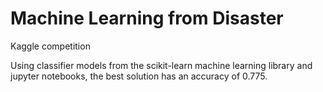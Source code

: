 # Machine Learning from Disaster 
Kaggle competition 

Using classifier models from the scikit-learn machine learning library and jupyter notebooks,
the best solution has an accuracy of 0.775.

